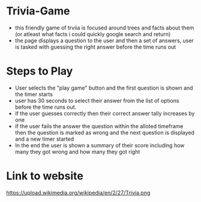 # Trivia-Game

* this friendly game of trviia is focused around trees and facts about them (or atleast what facts i could quickly google search and return)
* the page displays a question to the user and then a set of answers, user is tasked with guessing the right answer before the time runs out

# Steps to Play
* User selects the "play game" button and the first question is shown and the timer starts
* user has 30 seconds to select their answer from the list of options before the time runs out.
* if the user guesses correctly then their correct answer tally increases by one
* if the user fails the answer the question within the alloted timeframe then the question is marked as wrong and the next question is displayed and a new timer started
* In the end the user is shown a summary of their score including how many they got wrong and how many they got right

# Link to website 
https://upload.wikimedia.org/wikipedia/en/2/27/Trivia.png

